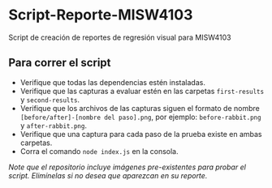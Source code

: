 # Script-Reporte-MISW4103
Script de creación de reportes de regresión visual para MISW4103

## Para correr el script
* Verifique que todas las dependencias estén instaladas.
* Verifique que las capturas a evaluar estén en las carpetas `first-results` y `second-results`.
* Verifique que los archivos de las capturas siguen el formato de nombre `[before/after]-[nombre del paso].png`, por ejemplo: `before-rabbit.png` y `after-rabbit.png`.
* Verifique que una captura para cada paso de la prueba existe en ambas carpetas.
* Corra el comando `node index.js` en la consola.

*Note que el repositorio incluye imágenes pre-existentes para probar el script. Elimínelas si no desea que aparezcan en su reporte.*
